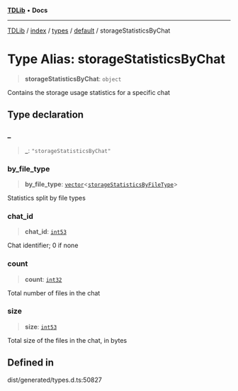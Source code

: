 [**TDLib**](../../../../../../README.md) • **Docs**

***

[TDLib](../../../../../../modules.md) / [index](../../../../../README.md) / [types](../../../README.md) / [default](../README.md) / storageStatisticsByChat

# Type Alias: storageStatisticsByChat

> **storageStatisticsByChat**: `object`

Contains the storage usage statistics for a specific chat

## Type declaration

### \_

> **\_**: `"storageStatisticsByChat"`

### by\_file\_type

> **by\_file\_type**: [`vector`](vector.md)\<[`storageStatisticsByFileType`](storageStatisticsByFileType.md)\>

Statistics split by file types

### chat\_id

> **chat\_id**: [`int53`](int53.md)

Chat identifier; 0 if none

### count

> **count**: [`int32`](int32.md)

Total number of files in the chat

### size

> **size**: [`int53`](int53.md)

Total size of the files in the chat, in bytes

## Defined in

dist/generated/types.d.ts:50827
